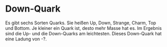# Down-Quark

Es gibt sechs Sorten Quarks. Sie heißen Up, Down, Strange, Charm, Top und
Bottom. Je kleiner ein Quark ist, desto mehr Masse hat es. Im Ergebnis sind die
Up- und die Down-Quarks am leichtesten. Dieses Down-Quark hat eine Ladung von
-?.
